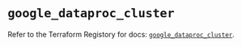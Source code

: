 # `google_dataproc_cluster`

Refer to the Terraform Registory for docs: [`google_dataproc_cluster`](https://registry.terraform.io/providers/hashicorp/google/4.72.1/docs/resources/dataproc_cluster).
